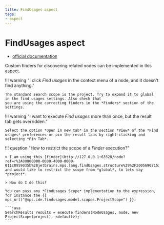 ```yaml
---
title: FindUsages aspect
tags:
- aspect
---
```


# FindUsages aspect

- [official documentation](https://www.jetbrains.com/help/mps/find-usages.html#specificstatements)

Custom finders for discovering related nodes can be implemented in this aspect.

!!! warning "I click *Find usages* in the context menu of a node, and it doesn't find anything."

    The standard search scope is the project. Try to expand it to global in the find usages settings. Also check that
    you are using the correcting finders in the *Finders* section of the settings. 

!!! warning "I want to execute *Find usages* more than once, but the result tab gets overridden."

    Select the option *Open in new tab* in the section *View* of the *Find usages* preferences or pin the result tabs by right-clicking and selecting *Pin Tab*.

!!! question "How to restrict the scope of a *Finder* execution?"

    > I am using this [finder](http://127.0.0.1:63320/node?ref=r%3A00000000-0000-4000-0000-011c8959035b%28jetbrains.mps.lang.findUsages.structure%29%2F2005690715325995353) and would like to restrict the scope from *global*, to lets say *project*. 

    > How do I do this?
    
    You can pass any *FindUsages Scope* implementation to the expression, for instance the {{ mps_url("@mps.ide.findusages.model.scopes.ProjectScope") }}:

    ```java    
    SearchResults results = execute finders(NodeUsages, node, new ProjectScope(project), <default>);
    ```